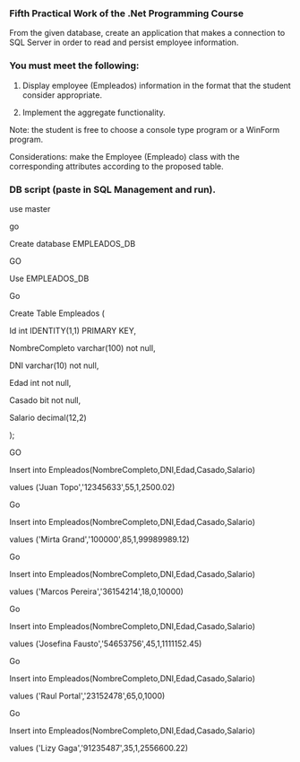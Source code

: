 ### Fifth Practical Work of the .Net Programming Course

From the given database, create an application that makes a connection to SQL Server in order to read and persist employee information.

### You must meet the following:

1. Display employee (Empleados) information in the format that the student consider appropriate.

2. Implement the aggregate functionality.

Note: the student is free to choose a console type program or a WinForm program.

Considerations: make the Employee (Empleado) class with the corresponding attributes according to the proposed table.


### DB script (paste in SQL Management and run).
use master

go

Create database EMPLEADOS_DB

GO

Use EMPLEADOS_DB

Go

Create Table Empleados (

Id int IDENTITY(1,1) PRIMARY KEY,

NombreCompleto varchar(100) not null,

DNI varchar(10) not null,

Edad int not null,

Casado bit not null,

Salario decimal(12,2)

);  

GO

Insert into Empleados(NombreCompleto,DNI,Edad,Casado,Salario)

values ('Juan Topo','12345633',55,1,2500.02)

Go

Insert into Empleados(NombreCompleto,DNI,Edad,Casado,Salario)

values ('Mirta Grand','100000',85,1,99989989.12)

Go

Insert into Empleados(NombreCompleto,DNI,Edad,Casado,Salario)

values ('Marcos Pereira','36154214',18,0,10000)

Go

Insert into Empleados(NombreCompleto,DNI,Edad,Casado,Salario)

values ('Josefina Fausto','54653756',45,1,1111152.45)

Go

Insert into Empleados(NombreCompleto,DNI,Edad,Casado,Salario)

values ('Raul Portal','23152478',65,0,1000)

Go

Insert into Empleados(NombreCompleto,DNI,Edad,Casado,Salario)

values ('Lizy Gaga','91235487',35,1,2556600.22)
